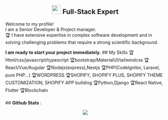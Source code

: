 <h2 align="center"><img src="https://media.giphy.com/media/hvRJCLFzcasrR4ia7z/giphy.gif" width="28"> Full-Stack Expert</h2>
  Welcome to my profile!<br>
  I am a Senior Developer & Project manager.<br>
  🏆 I have extensive expertise in complex software development and in solving challenging problems that require a strong scientific background.</p>
</p>
<b> I am ready to start your project immediately.</b>
## My Skills 
🏆Html/css/javascript/typescript
🏆bootstrap/MaterialUI/tailwindcss
🏆React/Vue/Augular
🏆Nodejs(express),Nestjs
🏆PHP(CodeIgnitor, Laravel, pure PHP...)
🏆WORDPRESS
🏆SHOPIFY, SHOPIFY PLUS,  SHOPIFY THEME CUSTOMIZATION,  SHOPIFY APP building
🏆Python,Django
🏆React Native, Flutter
🏆Blockchain
<br><br>
## <b>Github Stats </b>:
<p align="center">
  <img src = "https://github-readme-stats.vercel.app/api/top-langs/?username=topLambdadev&langs_count=8&layout=compact&theme=tokyonight&include_all_commits=true">
</p>
</p>
</details>
